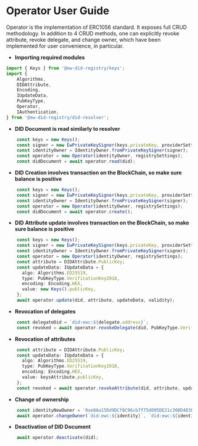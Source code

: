 # Operator User Guide

Operator is the implementation of ERC1056 standard. It exposes full CRUD methodology.
In addition to 4 CRUD methods, one can explicitly revoke attribute, revoke delegate,
and change owner, which have been implemented for user convenience, in particular.

* **Importing required modules**

``` typescript
import { Keys } from '@ew-did-registry/keys';
import { 
    Algorithms,
    DIDAttribute,
    Encoding,
    IUpdateData,
    PubKeyType,
    Operator,
    IAuthentication,
} from '@ew-did-registry/did-resolver';
```

* **DID Document is read similarly to resolver**

``` typescript
    const keys = new Keys();
    const signer = new EwPrivateKeySigner(keys.privateKey, providerSettings);
    const identityOwner = IdentityOwner.fromPrivateKeySigner(signer);
    const operator = new Operator(identityOwner, registrySettings);
    const didDocument = await operator.read(did);
```

* **DID Creation involves transaction on the BlockChain, so make sure balance is positive**

``` typescript
    const keys = new Keys();
    const signer = new EwPrivateKeySigner(keys.privateKey, providerSettings);
    const identityOwner = IdentityOwner.fromPrivateKeySigner(signer);
    const operator = new Operator(identityOwner, registrySettings);
    const didDocument = await operator.create();
```

* **DID Attribute update involves transaction on the BlockChain, so make sure balance is positive**

``` typescript
    const keys = new Keys();
    const signer = new EwPrivateKeySigner(keys.privateKey, providerSettings);
    const identityOwner = IdentityOwner.fromPrivateKeySigner(signer);
    const operator = new Operator(identityOwner, registrySettings);
    const attribute = DIDAttribute.PublicKey;
    const updateData: IUpdateData = {
      algo: Algorithms.ED25519,
      type: PubKeyType.VerificationKey2018,
      encoding: Encoding.HEX,
      value: new Keys().publicKey,
    };
    await operator.update(did, attribute, updateData, validity);
```

* **Revocation of delegates**

``` typescript
    const delegateDid = `did:ewc:${delegate.address}`;
    const revoked = await operator.revokeDelegate(did, PubKeyType.VerificationKey2018, delegateDid);
```

* **Revocation of attributes**

``` typescript
    const attribute = DIDAttribute.PublicKey;
    const updateData: IUpdateData = {
      algo: Algorithms.ED25519,
      type: PubKeyType.VerificationKey2018,
      encoding: Encoding.HEX,
      value: keysAttribute.publicKey,
    };
    const revoked = await operator.revokeAttribute(did, attribute, updateData);
```    

* **Change of ownership**

``` typescript
    const identityNewOwner = '0xe8Aa15Dd9DCf8C96cb7f75d095DE21c308D483F7';
    await operator.changeOwner(`did:ewc:${identity}`, `did:ewc:${identityNewOwner}`);
```     

* **Deactivation of DID Document**

``` typescript
    await operator.deactivate(did);
```